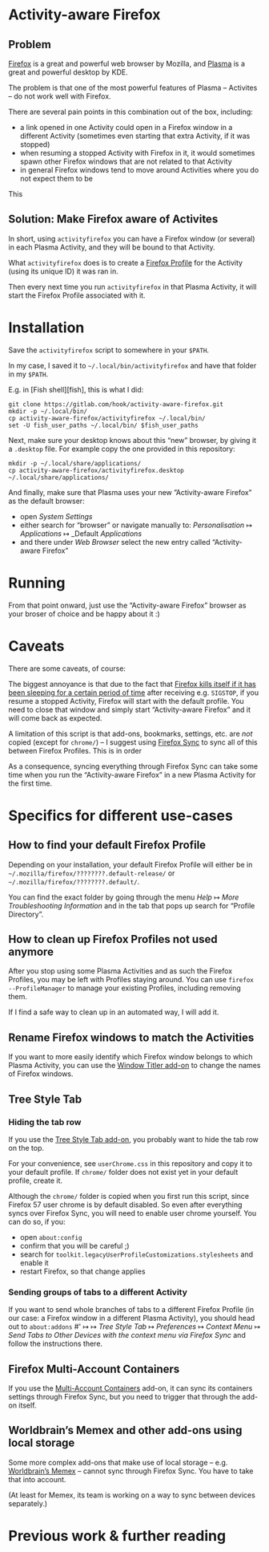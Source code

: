 # Activity-aware Firefox


## Problem

[Firefox][] is a great and powerful web browser by Mozilla, and [Plasma][] is a great and powerful desktop by KDE.

The problem is that one of the most powerful features of Plasma – Activites – do not work well with Firefox.

There are several pain points in this combination out of the box, including:

- a link opened in one Activity could open in a Firefox window in a different Activity (sometimes even starting that extra Activity, if it was stopped)
- when resuming a stopped Activity with Firefox in it, it would sometimes spawn other Firefox windows that are not related to that Activity
- in general Firefox windows tend to move around Activities where you do not expect them to be

This 

[firefox]: https://getfirefox.org
[plasma]: https://kde.org/plasma-desktop/


## Solution: Make Firefox aware of Activites

In short, using `activityfirefox` you can have a Firefox window (or several) in each Plasma Activity, and they will be bound to that Activity.

What `activityfirefox` does is to create a [Firefox Profile][profile] for the Activity (using its unique ID) it was ran in.

[profile]: https://support.mozilla.org/en-US/kb/profiles-where-firefox-stores-user-data

Then every next time you run `activityfirefox` in that Plasma Activity, it will start the Firefox Profile associated with it.


# Installation

Save the `activityfirefox` script to somewhere in your `$PATH`.

In my case, I saved it to `~/.local/bin/activityfirefox` and have that folder in my `$PATH`.

E.g. in [Fish shell][fish], this is what I did:

```fish
git clone https://gitlab.com/hook/activity-aware-firefox.git
mkdir -p ~/.local/bin/
cp activity-aware-firefox/activityfirefox ~/.local/bin/
set -U fish_user_paths ~/.local/bin/ $fish_user_paths
```

Next, make sure your desktop knows about this “new” browser, by giving it a `.desktop` file. For example copy the one provided in this repository:

```fish
mkdir -p ~/.local/share/applications/
cp activity-aware-firefox/activityfirefox.desktop ~/.local/share/applications/
```

And finally, make sure that Plasma uses your new ”Activity-aware Firefox” as the default browser:

- open _System Settings_
- either search for “browser” or navigate manually to: _Personalisation_ ↦ _Applications_ ↦ _Default _Applications_
- and there under _Web Browser_ select the new entry called “Activity-aware Firefox”


# Running

From that point onward, just use the “Activity-aware Firefox” browser as your broser of choice and be happy about it :)


# Caveats

There are some caveats, of course:

The biggest annoyance is that due to the fact that [Firefox kills itself if it has been sleeping for a certain period of time][ff_stop] after receiving e.g. `SIGSTOP`, if you resume a stopped Activity, Firefox will start with the default profile. You need to close that window and simply start “Activity-aware Firefox” and it will come back as expected.


A limitation of this script is that add-ons, bookmarks, settings, etc. are _not_ copied (except for `chrome/`) – I suggest using [Firefox Sync][sync] to sync all of this between Firefox Profiles. This is in order

As a consequence, syncing everything through Firefox Sync can take some time when you run the “Activity-aware Firefox” in a new Plasma Activity for the first time.

[sync]: https://www.mozilla.org/en-US/firefox/sync/
[ff_stop]: https://searchfox.org/mozilla-central/source/dom/ipc/ContentParent.h#1490

# Specifics for different use-cases


## How to find your default Firefox Profile

Depending on your installation, your default Firefox Profile will either be in `~/.mozilla/firefox/????????.default-release/` or `~/.mozilla/firefox/????????.default/`.

You can find the exact folder by going through the menu _Help_ ↦ _More Troubleshooting Information_ and in the tab that pops up search for “Profile Directory”.


## How to clean up Firefox Profiles not used anymore

After you stop using some Plasma Activities and as such the Firefox Profiles, you may be left with Profiles staying around. You can use `firefox --ProfileManager` to manage your existing Profiles, including removing them.

If I find a safe way to clean up in an automated way, I will add it.


## Rename Firefox windows to match the Activities

If you want to more easily identify which Firefox window belongs to which Plasma Activity, you can use the [Window Titler add-on][wt] to change the names of Firefox windows.

[wt]: https://addons.mozilla.org/en-GB/firefox/addon/window-titler/


## Tree Style Tab


### Hiding the tab row

If you use the [Tree Style Tab add-on][tst], you probably want to hide the tab row on the top.

[tst]: https://addons.mozilla.org/en-US/firefox/addon/tree-style-tab/

For your convenience, see `userChrome.css` in this repository and copy it to your default profile. If `chrome/` folder does not exist yet in your default profile, create it.

Although the `chrome/` folder is copied when you first run this script, since Firefox 57 user chrome is by default disabled. So even after everything syncs over Firefox Sync, you will need to enable user chrome yourself. You can do so, if you:

- open `about:config`
- confirm that you will be careful ;)
- search for `toolkit.legacyUserProfileCustomizations.stylesheets` and enable it
- restart Firefox, so that change applies


### Sending groups of tabs to a different Activity

If you want to send whole branches of tabs to a different Firefox Profile (in our case: a Firefox window in a different Plasma Activity), you should head out to `about:addons` #' ↦ ↦ _Tree Style Tab_ ↦ _Preferences_ ↦ _Context Menu_ ↦ _Send Tabs to Other Devices with the context menu via Firefox Sync_ and follow the instructions there.


## Firefox Multi-Account Containers

If you use the [Multi-Account Containers][containers] add-on, it can sync its containers settings through Firefox Sync, but you need to trigger that through the add-on itself.

[containers]: https://addons.mozilla.org/en-GB/firefox/addon/multi-account-containers/


## Worldbrain’s Memex and other add-ons using local storage

Some more complex add-ons that make use of local storage – e.g. [Worldbrain’s Memex][memex] – cannot sync through Firefox Sync. You have to take that into account.

(At least for Memex, its team is working on a way to sync between devices separately.)

[memex]: https://getmemex.com/


# Previous work & further reading

